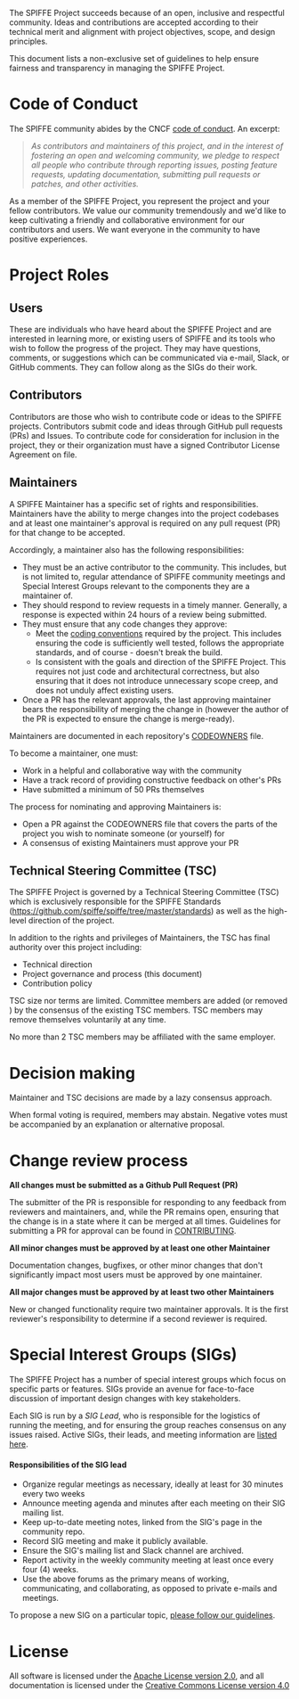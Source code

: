 The SPIFFE Project succeeds because of an open, inclusive and respectful community. Ideas and
contributions are accepted according to their technical merit and alignment with project objectives,
scope, and design principles.

This document lists a non-exclusive set of guidelines to help ensure fairness and transparency in
managing the SPIFFE Project.

# Code of Conduct

The SPIFFE community abides by the CNCF [code of conduct](/CODE-OF-CONDUCT.md). An excerpt:

> _As contributors and maintainers of this project, and in the interest of fostering an open and
> welcoming community, we pledge to respect all people who contribute through reporting issues,
> posting feature requests, updating documentation, submitting pull requests or patches, and other
> activities._

As a member of the SPIFFE Project, you represent the project and your fellow contributors. We value
our community tremendously and we'd like to keep cultivating a friendly and collaborative
environment for our contributors and users. We want everyone in the community to have positive
experiences.


# Project Roles

## Users

These are individuals who have heard about the SPIFFE Project and are interested in learning more,
or existing users of SPIFFE and its tools who wish to follow the progress of the project. They may
have questions, comments, or suggestions which can be communicated via e-mail, Slack, or GitHub
comments. They can follow along as the SIGs do their work.

## Contributors

Contributors are those who wish to contribute code or ideas to the SPIFFE projects. Contributors
submit code and ideas through GitHub pull requests (PRs) and Issues.  To contribute code for
consideration for inclusion in the project, they or their organization must have a signed Contributor
License Agreement on file.

## Maintainers

A SPIFFE Maintainer has a specific set of rights and responsibilities. Maintainers have the ability
to merge changes into the project codebases and at least one maintainer's approval is required on
any pull request (PR) for that change to be accepted.

Accordingly, a maintainer also has the following responsibilities:

* They must be an active contributor to the community. This includes, but is not limited to, regular
  attendance of SPIFFE community meetings and Special Interest Groups relevant to the components
  they are a maintainer of.
* They should respond to review requests in a timely manner. Generally, a response is expected
  within 24 hours of a review being submitted.
* They must ensure that any code changes they approve:
  * Meet the [coding conventions](/CONTRIBUTING.md) required by the project. This includes ensuring
    the code is sufficiently well tested, follows the appropriate standards, and of course - doesn't
    break the build.  
  * Is consistent with the goals and direction of the SPIFFE Project. This requires not just code
    and architectural correctness, but also ensuring that it does not introduce unnecessary scope
    creep, and does not unduly affect existing users.    
* Once a PR has the relevant approvals, the last approving maintainer bears the responsibility
  of merging the change in (however the author of the PR is expected to ensure the change is
  merge-ready).

Maintainers are documented in each repository's
[CODEOWNERS](https://help.github.com/articles/about-codeowners/) file.

To become a maintainer, one must:

* Work in a helpful and collaborative way with the community
* Have a track record of providing constructive feedback on other's PRs
* Have submitted a minimum of 50 PRs themselves

The process for nominating and approving Maintainers is:

* Open a PR against the CODEOWNERS file that covers the parts of the project you wish to
  nominate someone (or yourself) for
* A consensus of existing Maintainers must approve your PR

## Technical Steering Committee (TSC)

The SPIFFE Project is governed by a Technical Steering Committee (TSC) which is exclusively
responsible for the SPIFFE Standards (https://github.com/spiffe/spiffe/tree/master/standards) as
well as  the high-level direction of the project.

In addition to the rights and privileges of Maintainers, the TSC has final authority over this project including:

* Technical direction
* Project governance and process (this document)
* Contribution policy

TSC size nor terms are limited. Committee members are added (or removed ) by the consensus of the
existing TSC members. TSC members may remove themselves voluntarily at any time.

No more than 2 TSC members may be affiliated with the same employer.


# Decision making

Maintainer and TSC decisions are made by a lazy consensus approach.

When formal voting is required, members may abstain. Negative votes must be accompanied by an
explanation or alternative proposal.


# Change review process

**All changes must be submitted as a Github Pull Request (PR)**

The submitter of the PR is responsible for responding to any feedback from reviewers and
maintainers, and, while the PR remains open, ensuring that the change is in a state where it can be
merged at all times. Guidelines for submitting a PR for approval can be found in
[CONTRIBUTING](/CONTRIBUTING.md).

**All minor changes must be approved by at least one other Maintainer**

Documentation changes, bugfixes, or other minor changes that don't significantly impact most users
must be approved by one maintainer.

**All major changes must be approved by at least two other Maintainers**

New or changed functionality require two maintainer approvals. It is the first reviewer's
responsibility to determine if a second reviewer is required.


# Special Interest Groups (SIGs)<a name="sigs"></a>

The SPIFFE Project has a number of special interest groups which focus on specific parts or
features. SIGs provide an avenue for face-to-face discussion of important design changes with key
stakeholders.

Each SIG is run by a *SIG Lead*, who is responsible for the logistics of running the meeting, and
for ensuring the group reaches consensus on any issues raised. Active SIGs, their leads, and meeting
information are [listed here](/README.md#sigs).

#### Responsibilities of the SIG lead

* Organize regular meetings as necessary, ideally at least for 30 minutes every two weeks
* Announce meeting agenda and minutes after each meeting on their SIG mailing list.
* Keep up-to-date meeting notes, linked from the SIG's page in the community repo.
* Record SIG meeting and make it publicly available.
* Ensure the SIG's mailing list and Slack channel are archived.
* Report activity in the weekly community meeting at least once every four (4) weeks.
* Use the above forums as the primary means of working, communicating, and collaborating, as
  opposed to private e-mails and meetings.

To propose a new SIG on a particular topic, [please follow our
guidelines](/community/sig-creation-procedure.md).

# License

All software is licensed under the [Apache License version
2.0](https://www.apache.org/licenses/LICENSE-2.0), and all documentation is licensed under the
[Creative Commons License version 4.0](https://creativecommons.org/licenses/by/4.0/legalcode)
